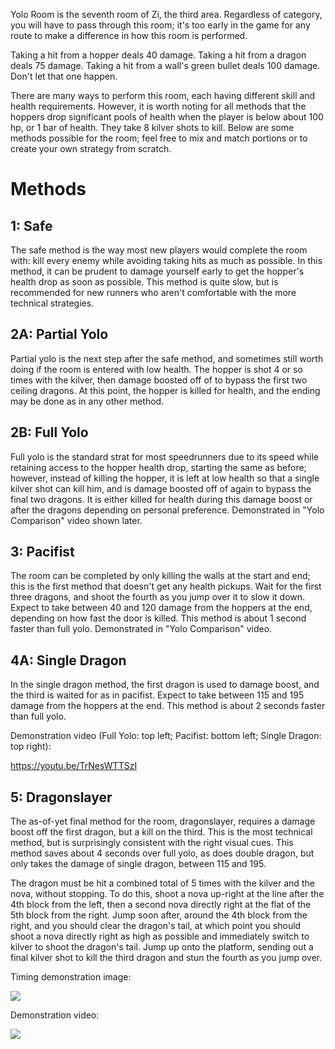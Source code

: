 Yolo Room is the seventh room of Zi, the third area. Regardless of category, you will have to pass through this room; it's too early in the game for any route to make a difference in how this room is performed.

Taking a hit from a hopper deals 40 damage. Taking a hit from a dragon deals 75 damage. Taking a hit from a wall's green bullet deals 100 damage. Don't let that one happen.

There are many ways to perform this room, each having different skill and health requirements. However, it is worth noting for all methods that the hoppers drop significant pools of health when the player is below about 100 hp, or 1 bar of health. They take 8 kilver shots to kill. Below are some methods possible for the room; feel free to mix and match portions or to create your own strategy from scratch.

# Methods

## 1: Safe

The safe method is the way most new players would complete the room with: kill every enemy while avoiding taking hits as much as possible. In this method, it can be prudent to damage yourself early to get the hopper's health drop as soon as possible. This method is quite slow, but is recommended for new runners who aren't comfortable with the more technical strategies.

## 2A: Partial Yolo

Partial yolo is the next step after the safe method, and sometimes still worth doing if the room is entered with low health. The hopper is shot 4 or so times with the kilver, then damage boosted off of to bypass the first two ceiling dragons. At this point, the hopper is killed for health, and the ending may be done as in any other method.

## 2B: Full Yolo

Full yolo is the standard strat for most speedrunners due to its speed while retaining access to the hopper health drop, starting the same as before; however, instead of killing the hopper, it is left at low health so that a single kilver shot can kill him, and is damage boosted off of again to bypass the final two dragons. It is either killed for health during this damage boost or after the dragons depending on personal preference. Demonstrated in "Yolo Comparison" video shown later.

## 3: Pacifist

The room can be completed by only killing the walls at the start and end; this is the first method that doesn't get any health pickups. Wait for the first three dragons, and shoot the fourth as you jump over it to slow it down. Expect to take between 40 and 120 damage from the hoppers at the end, depending on how fast the door is killed. This method is about 1 second faster than full yolo. Demonstrated in "Yolo Comparison" video.

## 4A: Single Dragon

In the single dragon method, the first dragon is used to damage boost, and the third is waited for as in pacifist. Expect to take between 115 and 195 damage from the hoppers at the end. This method is about 2 seconds faster than full yolo.

Demonstration video (Full Yolo: top left; Pacifist: bottom left; Single Dragon: top right):

https://youtu.be/TrNesWTTSzI

## 5: Dragonslayer

The as-of-yet final method for the room, dragonslayer, requires a damage boost off the first dragon, but a kill on the third. This is the most technical method, but is surprisingly consistent with the right visual cues. This method saves about 4 seconds over full yolo, as does double dragon, but only takes the damage of single dragon, between 115 and 195.

The dragon must be hit a combined total of 5 times with the kilver and the nova, without stopping. To do this, shoot a nova up-right at the line after the 4th block from the left, then a second nova directly right at the flat of the 5th block from the right. Jump soon after, around the 4th block from the right, and you should clear the dragon's tail, at which point you should shoot a nova directly right as high as possible and immediately switch to kilver to shoot the dragon's tail. Jump up onto the platform, sending out a final kilver shot to kill the third dragon and stun the fourth as you jump over.

Timing demonstration image:

<img src="https://i.imgur.com/YHdN9R5.png" />

Demonstration video:

[![](http://img.youtube.com/vi/IvqvFJY3KbQ/0.jpg)](http://www.youtube.com/watch?v=IvqvFJY3KbQ "Demonstration Video")
